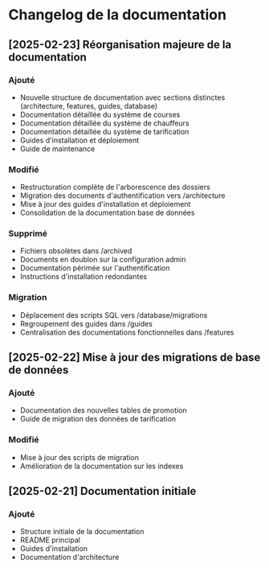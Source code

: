 # Changelog de la documentation

## [2025-02-23] Réorganisation majeure de la documentation

### Ajouté
- Nouvelle structure de documentation avec sections distinctes (architecture, features, guides, database)
- Documentation détaillée du système de courses
- Documentation détaillée du système de chauffeurs
- Documentation détaillée du système de tarification
- Guides d'installation et déploiement
- Guide de maintenance

### Modifié
- Restructuration complète de l'arborescence des dossiers
- Migration des documents d'authentification vers /architecture
- Mise à jour des guides d'installation et déploiement
- Consolidation de la documentation base de données

### Supprimé
- Fichiers obsolètes dans /archived
- Documents en doublon sur la configuration admin
- Documentation périmée sur l'authentification
- Instructions d'installation redondantes

### Migration
- Déplacement des scripts SQL vers /database/migrations
- Regroupement des guides dans /guides
- Centralisation des documentations fonctionnelles dans /features

## [2025-02-22] Mise à jour des migrations de base de données

### Ajouté
- Documentation des nouvelles tables de promotion
- Guide de migration des données de tarification

### Modifié
- Mise à jour des scripts de migration
- Amélioration de la documentation sur les indexes

## [2025-02-21] Documentation initiale

### Ajouté
- Structure initiale de la documentation
- README principal
- Guides d'installation
- Documentation d'architecture

